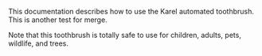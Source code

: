 
This documentation describes how to use the Karel automated toothbrush. This is another test for merge.

Note that this toothbrush is totally safe to use for children,
adults, pets, wildlife, and trees.
